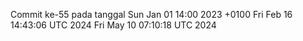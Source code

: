 Commit ke-55 pada tanggal Sun Jan 01 14:00 2023 +0100
Fri Feb 16 14:43:06 UTC 2024
Fri May 10 07:10:18 UTC 2024
